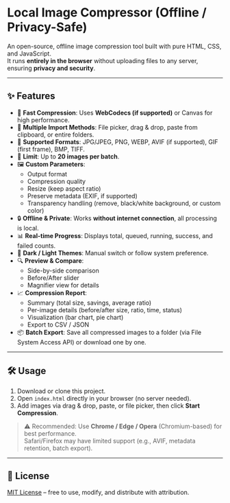 # Local Image Compressor (Offline / Privacy-Safe)

An open-source, offline image compression tool built with pure HTML, CSS, and JavaScript.  
It runs **entirely in the browser** without uploading files to any server, ensuring **privacy and security**.

---

## ✨ Features

- 🚀 **Fast Compression**: Uses **WebCodecs (if supported)** or Canvas for high performance.
- 📂 **Multiple Import Methods**: File picker, drag & drop, paste from clipboard, or entire folders.
- 📑 **Supported Formats**: JPG/JPEG, PNG, WEBP, AVIF (if supported), GIF (first frame), BMP, TIFF.
- 🔢 **Limit**: Up to **20 images per batch**.
- 🖼️ **Custom Parameters**:
  - Output format
  - Compression quality
  - Resize (keep aspect ratio)
  - Preserve metadata (EXIF, if supported)
  - Transparency handling (remove, black/white background, or custom color)
- 🔒 **Offline & Private**: Works **without internet connection**, all processing is local.
- 📊 **Real-time Progress**: Displays total, queued, running, success, and failed counts.
- 🎨 **Dark / Light Themes**: Manual switch or follow system preference.
- 🔍 **Preview & Compare**:
  - Side-by-side comparison
  - Before/After slider
  - Magnifier view for details
- 📈 **Compression Report**:
  - Summary (total size, savings, average ratio)
  - Per-image details (before/after size, ratio, time, status)
  - Visualization (bar chart, pie chart)
  - Export to CSV / JSON
- 📦 **Batch Export**: Save all compressed images to a folder (via File System Access API) or download one by one.

---

## 🛠 Usage

1. Download or clone this project.  
2. Open `index.html` directly in your browser (no server needed).  
3. Add images via drag & drop, paste, or file picker, then click **Start Compression**.

> ⚠️ Recommended: Use **Chrome / Edge / Opera** (Chromium-based) for best performance.  
> Safari/Firefox may have limited support (e.g., AVIF, metadata retention, batch export).

---



## 📜 License

[MIT License](./LICENSE) – free to use, modify, and distribute with attribution.
